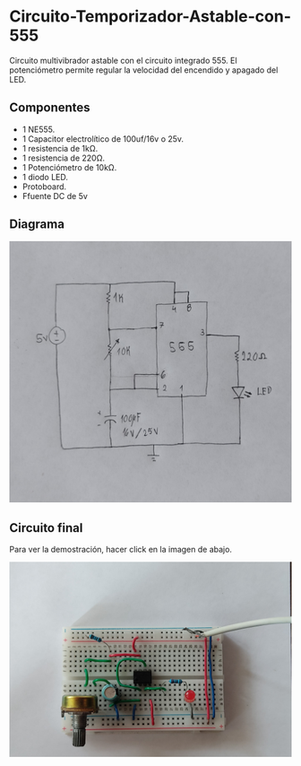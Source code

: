 # Circuito-Temporizador-Astable-con-555
Circuito multivibrador astable con el circuito integrado 555.
El potenciómetro permite regular la velocidad del encendido y apagado del LED.

## Componentes
- 1 NE555.
- 1 Capacitor electrolítico de 100uf/16v o 25v.
- 1 resistencia de 1kΩ.
- 1 resistencia de 220Ω.
- 1 Potenciómetro de 10kΩ.
- 1 diodo LED.
- Protoboard.
- Ffuente DC de 5v

## Diagrama

![alt text](./Imagenes/esquema.jpg)

## Circuito final
Para ver la demostración, hacer click en la imagen de abajo.

[<img src="./Imagenes/circuito1.jpg">](https://youtu.be/kf0jQ0Q-eVQ)
